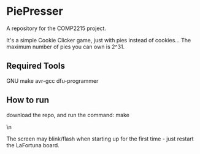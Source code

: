# PiePresser
A repository for the COMP2215 project.

It's a simple Cookie Clicker game, just with pies instead of cookies... The maximum number of pies you can own is 2^31.

## Required Tools
GNU make
avr-gcc
dfu-programmer

## How to run
download the repo, and run the command: 
make

\n

The screen may blink/flash when starting up for the first time - just restart the LaFortuna board.
